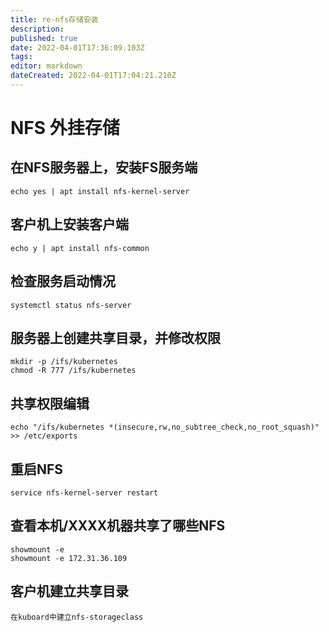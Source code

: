 ```yaml
---
title: re-nfs存储安装
description: 
published: true
date: 2022-04-01T17:36:09.103Z
tags: 
editor: markdown
dateCreated: 2022-04-01T17:04:21.210Z
---
```


# NFS 外挂存储
## 在NFS服务器上，安装FS服务端
```
echo yes | apt install nfs-kernel-server
```

## 客户机上安装客户端
```
echo y | apt install nfs-common
```


## 检查服务启动情况
```
systemctl status nfs-server
```


## 服务器上创建共享目录，并修改权限
```
mkdir -p /ifs/kubernetes
chmod -R 777 /ifs/kubernetes
```

## 共享权限编辑
```
echo "/ifs/kubernetes *(insecure,rw,no_subtree_check,no_root_squash)" >> /etc/exports
```

## 重启NFS
```
service nfs-kernel-server restart
```

## 查看本机/XXXX机器共享了哪些NFS
```
showmount -e
showmount -e 172.31.36.109
```


## 客户机建立共享目录
```
在kuboard中建立nfs-storageclass
```
